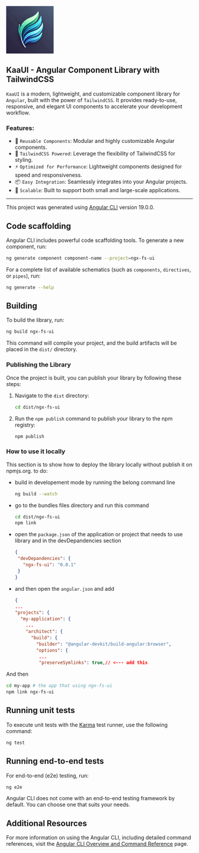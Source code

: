 <img alt="/assets/logo.webp" height="128" src="./assets/logo.webp" width="auto"/>

## KaaUI - Angular Component Library with TailwindCSS

`KaaUI` is a modern, lightweight, and customizable component library for `Angular`, built with the power of `TailwindCSS`.
It provides ready-to-use, responsive, and elegant UI components to accelerate your development workflow.

### Features:

+ 🧩 `Reusable Components`: Modular and highly customizable Angular components.
+ 🎨 `TailwindCSS Powered`: Leverage the flexibility of TailwindCSS for styling.
+ ⚡ `Optimized for Performance`: Lightweight components designed for speed and responsiveness.
+ 📦 `Easy Integration`: Seamlessly integrates into your Angular projects.
+ 🚀 `Scalable`: Built to support both small and large-scale applications.

---- 
This project was generated using [Angular CLI](https://github.com/angular/angular-cli) version 19.0.0.

## Code scaffolding

Angular CLI includes powerful code scaffolding tools. To generate a new component, run:

```bash
ng generate component component-name --project=ngx-fs-ui
```

For a complete list of available schematics (such as `components`, `directives`, or `pipes`), run:

```bash
ng generate --help
```

## Building

To build the library, run:

```bash
ng build ngx-fs-ui
```

This command will compile your project, and the build artifacts will be placed in the `dist/` directory.

### Publishing the Library

Once the project is built, you can publish your library by following these steps:

1. Navigate to the `dist` directory:
   ```bash
   cd dist/ngx-fs-ui
   ```

2. Run the `npm publish` command to publish your library to the npm registry:
   ```bash
   npm publish
   ```

### How to use it locally

This section is to show how to deploy the library locally without publish it on npmjs.org.
to do:

- build in developement mode by running the belong command line
   ```bash
   ng build --watch
   ```
- go to the bundles files directory and run this command
   ```bash
  cd dist/ngx-fs-ui
  npm link
   ```
- open the `package.json` of the application or project that needs to use library and in the devDepandencies section
   ```json
  {
    "devDepandencies": {
      "ngx-fs-ui": "0.0.1"
    }  
  }
  ```
- and then open the `angular.json` and add
  ```json
  {
  ...
  "projects": {
    "my-application": {
      ...
      "architect": {
        "build": {
          "builder": "@angular-devkit/build-angular:browser",
          "options": {
           ...
           "preserveSymlinks": true,// <--- add this
  ```

And then

```bash
cd my-app # the app that using ngx-fs-ui
npm link ngx-fs-ui
```

## Running unit tests

To execute unit tests with the [Karma](https://karma-runner.github.io) test runner, use the following command:

```bash
ng test
```

## Running end-to-end tests

For end-to-end (e2e) testing, run:

```bash
ng e2e
```

Angular CLI does not come with an end-to-end testing framework by default. You can choose one that suits your needs.

## Additional Resources

For more information on using the Angular CLI, including detailed command references, visit the [Angular CLI Overview and Command Reference](https://angular.dev/tools/cli) page.
